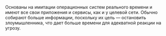 Основаны на имитации операционных систем реального времени и имеют все свои приложения и сервисы, как и у целевой сети. Обычно собирают больше информации, поскольку их цель — остановить злоумышленника, что дает больше времени для адекватной реакции на угрозу.
